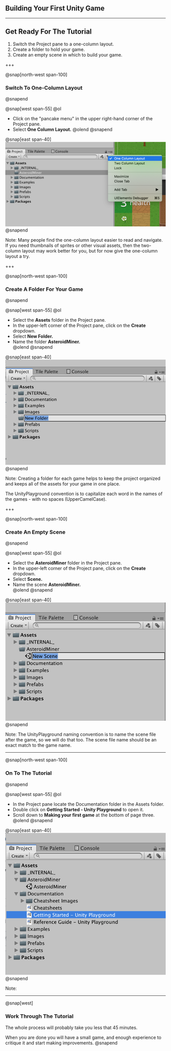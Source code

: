 ## Building Your First Unity Game

---

## Get Ready For The Tutorial

1. Switch the Project pane to a one-column layout.
1. Create a folder to hold your game.
1. Create an empty scene in which to build your game.

+++

@snap[north-west span-100]
### Switch To One-Column Layout
@snapend

@snap[west span-55]
@ol[](false)
- Click on the "pancake menu" in the upper right-hand corner of the Project pane.
- Select **One Column Layout.**
@olend
@snapend

@snap[east span-40]
![](units/4/assignments/2-first-unity-game/assets/one-column-layout.png)
@snapend

Note: Many people find the one-column layout easier to read and navigate. If you need thumbnails of sprites or other visual assets, then the two-column layout may work better for you, but for now give the one-column layout a try.

+++

@snap[north-west span-100]
### Create A Folder For Your Game
@snapend

@snap[west span-55]
@ol[](false)
- Select the **Assets** folder in the Project pane.  
- In the upper-left corner of the Project pane, click on the **Create** dropdown.  
- Select **New Folder.**  
- Name the folder **AsteroidMiner.**  
@olend
@snapend

@snap[east span-40]
![](units/4/assignments/2-first-unity-game/assets/new-folder.png)
@snapend

Note: Creating a folder for each game helps to keep the project organized and keeps all of the assets for your game in one place.

The UnityPlayground convention is to capitalize each word in the names of the games - with no spaces (UpperCamelCase).

+++

@snap[north-west span-100]
### Create An Empty Scene
@snapend

@snap[west span-55]
@ol[](false)
- Select the **AsteroidMiner** folder in the Project pane.  
- In the upper-left corner of the Project pane, click on the **Create** dropdown.  
- Select **Scene.**  
- Name the scene **AsteroidMiner.**  
@olend
@snapend

@snap[east span-40]
![](units/4/assignments/2-first-unity-game/assets/new-scene.png)
@snapend

Note: The UnityPlayground naming convention is to name the scene file after the game, so we will do that too. The scene file name should be an exact match to the game name.

---

@snap[north-west span-100]
### On To The Tutorial
@snapend

@snap[west span-55]
@ol[](false)
- In the Project pane locate the Documentation folder in the Assets folder.  
- Double click on **Getting Started - Unity Playground** to open it.  
- Scroll down to **Making your first game** at the bottom of page three.
@olend
@snapend

@snap[east span-40]
![](units/4/assignments/2-first-unity-game/assets/tutorial.png)
@snapend

Note: 

---

@snap[west]
### Work Through The Tutorial

The whole process will probably take you less that 45 minutes.  

When you are done you will have a small game, and enough experience to critique it and start making improvements.
@snapend


